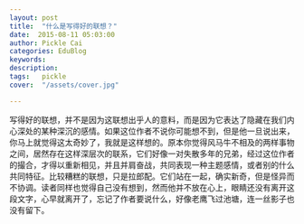 ```yaml
---
layout: post  
title:  "什么是写得好的联想？"
date:  2015-08-11 05:03:00
author: Pickle Cai  
categories: EduBlog  
keywords: 
description:   
tags:	pickle   
cover:  "/assets/cover.jpg"  

---
```


写得好的联想，并不是因为这联想出乎人的意料，而是因为它表达了隐藏在我们内心深处的某种深沉的感情。如果这位作者不说你可能想不到，但是他一旦说出来，你马上就觉得这太奇妙了，我就是这样想的。原本你觉得风马牛不相及的两样事物之间，居然存在这样深层次的联系，它们好像一对失散多年的兄弟，经过这位作者的撮合，才得以重新相见，并且并肩奋战，共同表现一种主题感情，或者别的什么共同特征。比较糟糕的联想，只是拉郎配。它们站在一起，确实新奇，但是怪异而不协调。读者同样也觉得自己没有想到，然而他并不放在心上，眼睛还没有离开这段文字，心早就离开了，忘记了作者要说什么，好像老鹰飞过池塘，连一丝影子也没有留下。

		    
